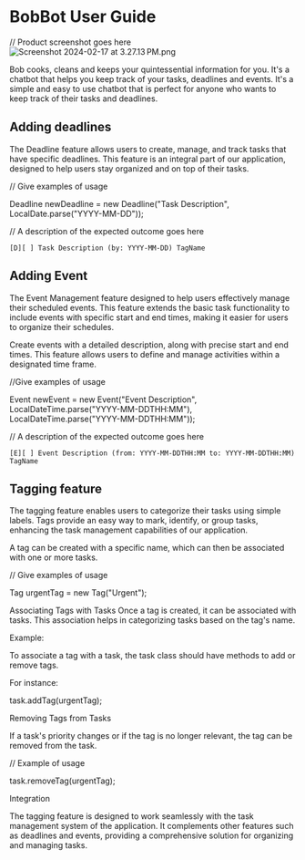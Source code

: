 # BobBot User Guide

// Product screenshot goes here
![Screenshot 2024-02-17 at 3.27.13 PM.png](..%2F..%2FDesktop%2FScreenshot%202024-02-17%20at%203.27.13%E2%80%AFPM.png)

Bob cooks, cleans and keeps your quintessential information for you. It's a chatbot that helps you keep track of your tasks, deadlines and events. It's a simple and easy to use chatbot that is perfect for anyone who wants to keep track of their tasks and deadlines.

## Adding deadlines

The Deadline feature allows users to create, manage, and track tasks that have specific deadlines. This feature is an integral part of our application, designed to help users stay organized and on top of their tasks.

// Give examples of usage

Deadline newDeadline = new Deadline("Task Description", LocalDate.parse("YYYY-MM-DD"));

// A description of the expected outcome goes here


```
[D][ ] Task Description (by: YYYY-MM-DD) TagName
```

## Adding Event

The Event Management feature designed to help users effectively manage their scheduled events. This feature extends the basic task functionality to include events with specific start and end times, making it easier for users to organize their schedules.

Create events with a detailed description, along with precise start and end times. This feature allows users to define and manage activities within a designated time frame.

//Give examples of usage

Event newEvent = new Event("Event Description", LocalDateTime.parse("YYYY-MM-DDTHH:MM"), LocalDateTime.parse("YYYY-MM-DDTHH:MM"));

// A description of the expected outcome goes here

```
[E][ ] Event Description (from: YYYY-MM-DDTHH:MM to: YYYY-MM-DDTHH:MM) TagName
```

## Tagging feature

The tagging feature enables users to categorize their tasks using simple labels. Tags provide an easy way to mark, identify, or group tasks, enhancing the task management capabilities of our application.

A tag can be created with a specific name, which can then be associated with one or more tasks.

// Give examples of usage

Tag urgentTag = new Tag("Urgent");

Associating Tags with Tasks
Once a tag is created, it can be associated with tasks. This association helps in categorizing tasks based on the tag's name.

Example:

To associate a tag with a task, the task class should have methods to add or remove tags. 

For instance:

task.addTag(urgentTag);

Removing Tags from Tasks

If a task's priority changes or if the tag is no longer relevant, the tag can be removed from the task.

// Example of usage

task.removeTag(urgentTag);

Integration

The tagging feature is designed to work seamlessly with the task management system of the application. It complements other features such as deadlines and events, providing a comprehensive solution for organizing and managing tasks.
